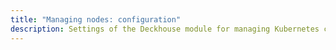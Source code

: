```yaml
---
title: "Managing nodes: configuration"
description: Settings of the Deckhouse module for managing Kubernetes cluster nodes.
---
```


<!-- SCHEMA -->
